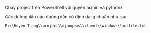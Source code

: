 Chạy project trên PowerShell với quyền admin và python3

Các đường dẫn các đường dẫn có định dạng chuẩn như sau:

	E:\\Huyen Trang\\project\\djangows\\client\\windows\\aclfile.txt
